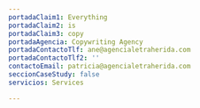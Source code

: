 ```yaml
---
portadaClaim1: Everything
portadaClaim2: is
portadaClaim3: copy
portadaAgencia: Copywriting Agency
portadaContactoTlf: ane@agencialetraherida.com
portadaContactoTlf2: ''
contactoEmail: patricia@agencialetraherida.com
seccionCaseStudy: false
servicios: Services

---
```

